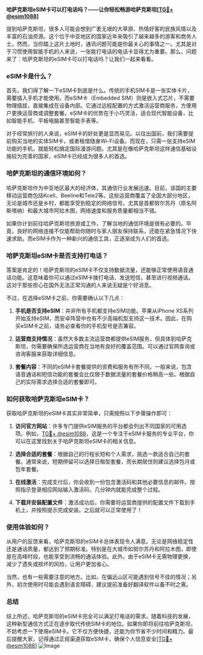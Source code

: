 **哈萨克斯坦eSIM卡可以打电话吗？——让你轻松畅游哈萨克斯坦[[TG💪+ @esim1088](https://t.me/s/esim1088)]**

提到哈萨克斯坦，很多人可能会想到广袤无垠的大草原、热情好客的民族风情以及丰富的石油资源。这个位于中亚地区的国家近年来吸引了越来越多的游客和商务人士。然而，当你踏上这片土地时，通讯问题可能是你最关心的事情之一。尤其是对于习惯使用智能手机的人来说，一张能打电话的电话卡显得尤为重要。那么，问题来了：哈萨克斯坦的eSIM卡可以打电话吗？让我们一起来看看。

### eSIM卡是什么？

首先，我们得了解一下eSIM卡到底是什么。传统的手机SIM卡是一张实体卡片，需要插入手机才能使用。而eSIM卡（Embedded SIM）则是嵌入式芯片，不需要物理插拔，直接集成在设备内部。它通过远程配置的方式激活运营商服务，方便用户更换运营商或调整套餐。eSIM卡的优势在于小巧灵活，适合现代智能设备，比如智能手机、平板电脑甚至智能手表等。

对于经常旅行的人来说，eSIM卡的好处更是显而易见。以往出国前，我们需要提前购买当地的实体SIM卡，或者租借随身Wi-Fi设备。而现在，只需一张支持eSIM功能的手机，就能轻松搞定国际漫游问题。尤其是在像哈萨克斯坦这样通信基础设施较为完善的国家，eSIM卡已经成为很多人的首选。

### 哈萨克斯坦的通信环境如何？

哈萨克斯坦作为中亚地区最大的经济体，其通信行业发展迅速。目前，该国的主要移动运营商包括Kcell、Beeline和Tele2等。这些运营商覆盖了全国大部分地区，无论是城市还是乡村，都能享受到稳定的网络信号。尤其是首都努尔苏丹（原名阿斯塔纳）和最大城市阿拉木图，网络速度和服务质量都相当不错。

如果你计划前往哈萨克斯坦旅游或工作，了解当地的通信环境是很有必要的。毕竟，良好的网络连接不仅能帮助你随时与家人朋友保持联系，还能在紧急情况下快速求助。而eSIM卡作为一种新兴的通信工具，正逐渐成为人们的首选。

### 哈萨克斯坦eSIM卡是否支持打电话？

答案是肯定的！哈萨克斯坦的eSIM卡不仅支持数据流量，还能够正常使用语音通话功能。这意味着你可以通过eSIM卡拨打电话、发送短信，甚至进行视频通话。这对于那些担心在国外无法正常沟通的人来说无疑是个好消息。

不过，在选择eSIM卡之前，你需要确认以下几点：

1. **手机是否支持eSIM**：并非所有手机都支持eSIM功能。苹果从iPhone XS系列开始支持eSIM，而安卓阵营中也有不少高端机型支持这一技术。因此，在购买eSIM卡之前，请务必查看你的手机型号是否兼容。

2. **运营商支持情况**：虽然大多数主流运营商都提供eSIM服务，但具体到哈萨克斯坦，你需要确保所选运营商在当地有良好的覆盖范围。可以通过官网查询或咨询客服来获取详细信息。

3. **套餐内容**：不同的eSIM卡套餐提供的资费和服务有所不同。一般来说，包含语音通话和短信功能的套餐会比仅限于数据流量的套餐价格稍高一些。根据自己的实际需求选择合适的套餐即可。

### 如何获取哈萨克斯坦eSIM卡？

获取哈萨克斯坦的eSIM卡其实非常简单，只需按照以下步骤操作即可：

1. **访问官方网站**：许多专门提供eSIM服务的平台都会列出不同国家的可用选项。例如，[TG💪+ @esim1088](https://t.me/s/esim1088)，这是一个专注于eSIM卡服务的专业平台，你可以在这里找到关于哈萨克斯坦eSIM卡的相关信息。

2. **选择合适的套餐**：根据自己的行程长短和个人需求，挑选一款适合自己的套餐。通常来说，短期停留可以选择日租型套餐，而长期居住则建议选择包月或包年套餐。

3. **在线激活**：完成支付后，你会收到一份包含激活码和其他必要信息的邮件。按照指示登录相应网站输入激活码，几分钟内就能完成整个过程。

4. **下载并安装配置文件**：激活成功后，你需要将运营商提供的配置文件下载到手机上，并按照提示完成安装。之后就可以正常使用了！

### 使用体验如何？

从用户的反馈来看，哈萨克斯坦的eSIM卡总体表现令人满意。无论是网络稳定性还是通话质量，都达到了预期标准。特别是在大城市如努尔苏丹和阿拉木图，即使是在高峰时段，也能享受到流畅的通话体验。此外，由于eSIM卡无需物理更换，减少了遗失或损坏的风险，让用户更加省心。

当然，也有一些需要注意的地方。比如，在偏远山区可能遇到信号不佳的情况；另外，初次使用时可能会遇到语言障碍，建议提前准备好翻译软件以备不时之需。

### 总结

综上所述，哈萨克斯坦的eSIM卡完全可以满足打电话的需求。随着科技的发展，这种新型通信方式正在逐步取代传统SIM卡的地位。如果你即将前往哈萨克斯坦，不妨考虑一下使用eSIM卡。它不仅方便快捷，还能为你节省不少时间和精力。最后提醒大家，记得通过正规渠道获取eSIM卡，确保个人信息安全[[TG💪+ @esim1088](https://t.me/s/esim1088)] ![Image](https://i.postimg.cc/4NQfJmqS/Snipaste-2025-05-13-00-14-12.png)